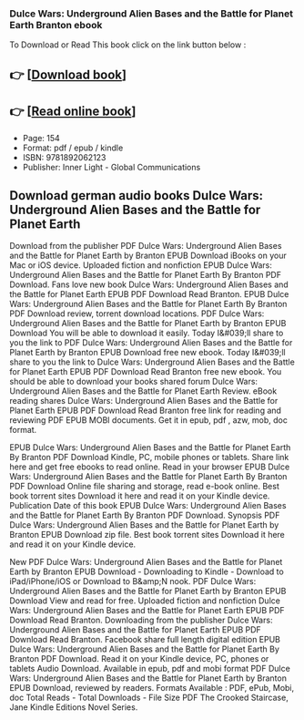 ### Dulce Wars: Underground Alien Bases and the Battle for Planet Earth Branton ebook

To Download or Read This book click on the link button below :

## 👉  [**[Download book](http://get-pdfs.com/download.php?group=book&from=github.com&id=336983&lnk=1079 "Download book")**]

## 👉  [**[Read online book](http://get-pdfs.com/download.php?group=book&from=github.com&id=336983&lnk=1079 "Read online book")**]


* Page: 154
* Format: pdf / epub / kindle
* ISBN: 9781892062123
* Publisher: Inner Light - Global Communications



## Download german audio books Dulce Wars: Underground Alien Bases and the Battle for Planet Earth


Download from the publisher PDF Dulce Wars: Underground Alien Bases and the Battle for Planet Earth by Branton EPUB Download iBooks on your Mac or iOS device. Uploaded fiction and nonfiction EPUB Dulce Wars: Underground Alien Bases and the Battle for Planet Earth By Branton PDF Download. Fans love new book Dulce Wars: Underground Alien Bases and the Battle for Planet Earth EPUB PDF Download Read Branton. EPUB Dulce Wars: Underground Alien Bases and the Battle for Planet Earth By Branton PDF Download review, torrent download locations. PDF Dulce Wars: Underground Alien Bases and the Battle for Planet Earth by Branton EPUB Download You will be able to download it easily. Today I&amp;#039;ll share to you the link to PDF Dulce Wars: Underground Alien Bases and the Battle for Planet Earth by Branton EPUB Download free new ebook. Today I&amp;#039;ll share to you the link to Dulce Wars: Underground Alien Bases and the Battle for Planet Earth EPUB PDF Download Read Branton free new ebook. You should be able to download your books shared forum Dulce Wars: Underground Alien Bases and the Battle for Planet Earth Review. eBook reading shares Dulce Wars: Underground Alien Bases and the Battle for Planet Earth EPUB PDF Download Read Branton free link for reading and reviewing PDF EPUB MOBI documents. Get it in epub, pdf , azw, mob, doc format.

EPUB Dulce Wars: Underground Alien Bases and the Battle for Planet Earth By Branton PDF Download Kindle, PC, mobile phones or tablets. Share link here and get free ebooks to read online. Read in your browser EPUB Dulce Wars: Underground Alien Bases and the Battle for Planet Earth By Branton PDF Download Online file sharing and storage, read e-book online. Best book torrent sites Download it here and read it on your Kindle device. Publication Date of this book EPUB Dulce Wars: Underground Alien Bases and the Battle for Planet Earth By Branton PDF Download. Synopsis PDF Dulce Wars: Underground Alien Bases and the Battle for Planet Earth by Branton EPUB Download zip file. Best book torrent sites Download it here and read it on your Kindle device.

New PDF Dulce Wars: Underground Alien Bases and the Battle for Planet Earth by Branton EPUB Download - Downloading to Kindle - Download to iPad/iPhone/iOS or Download to B&amp;amp;N nook. PDF Dulce Wars: Underground Alien Bases and the Battle for Planet Earth by Branton EPUB Download View and read for free. Uploaded fiction and nonfiction Dulce Wars: Underground Alien Bases and the Battle for Planet Earth EPUB PDF Download Read Branton. Downloading from the publisher Dulce Wars: Underground Alien Bases and the Battle for Planet Earth EPUB PDF Download Read Branton. Facebook share full length digital edition EPUB Dulce Wars: Underground Alien Bases and the Battle for Planet Earth By Branton PDF Download. Read it on your Kindle device, PC, phones or tablets Audio Download. Available in epub, pdf and mobi format PDF Dulce Wars: Underground Alien Bases and the Battle for Planet Earth by Branton EPUB Download, reviewed by readers. Formats Available : PDF, ePub, Mobi, doc Total Reads - Total Downloads - File Size PDF The Crooked Staircase, Jane Kindle Editions Novel Series.






